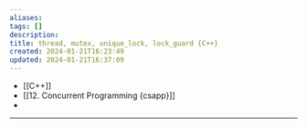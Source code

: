```yaml
---
aliases: 
tags: []
description: 
title: thread, mutex, unique_lock, lock_guard {C++}
created: 2024-01-21T16:23:49
updated: 2024-01-21T16:37:09
---
```

- [[C++]]
- [[12. Concurrent Programming {csapp}]]
- 
---

